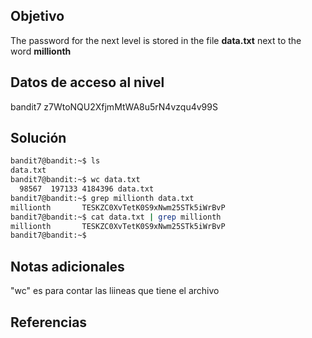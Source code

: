 ## Objetivo
The password for the next level is stored in the file **data.txt** next to the word **millionth**
## Datos de acceso al nivel 
bandit7
z7WtoNQU2XfjmMtWA8u5rN4vzqu4v99S
## Solución 
```bash
bandit7@bandit:~$ ls
data.txt
bandit7@bandit:~$ wc data.txt
  98567  197133 4184396 data.txt
bandit7@bandit:~$ grep millionth data.txt
millionth       TESKZC0XvTetK0S9xNwm25STk5iWrBvP
bandit7@bandit:~$ cat data.txt | grep millionth
millionth       TESKZC0XvTetK0S9xNwm25STk5iWrBvP
bandit7@bandit:~$
```

## Notas adicionales 
"wc" es para contar las liineas que tiene el archivo
## Referencias
